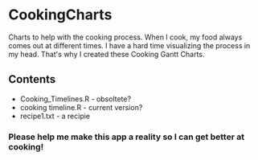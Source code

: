 # CookingCharts
Charts to help with the cooking process. When I cook, my food always comes out at different times. I have a hard time visualizing the process in my head. That's why I created these Cooking Gantt Charts.

## Contents
* Cooking_Timelines.R - obsoltete?
* cooking timeline.R - current version?
* recipe1.txt - a recipie 

### Please help me make this app a reality so I can get better at cooking!

